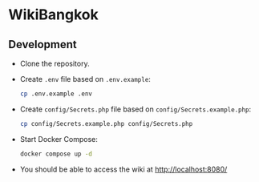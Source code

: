 # WikiBangkok

## Development
- Clone the repository.

- Create `.env` file based on `.env.example`:

  ```sh
  cp .env.example .env
  ```

- Create `config/Secrets.php` file based on `config/Secrets.example.php`:

  ```sh
  cp config/Secrets.example.php config/Secrets.php
  ```

- Start Docker Compose:

  ```sh
  docker compose up -d
  ```

- You should be able to access the wiki at <http://localhost:8080/>
